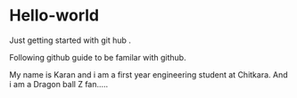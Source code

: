 # Hello-world
Just getting started with git hub .

Following github guide to be familar with github.

My name is Karan and i am a first year engineering student at Chitkara.
And i am a Dragon ball Z fan.....
